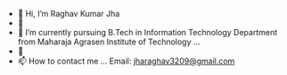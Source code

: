 - 👋 Hi, I’m Raghav Kumar Jha
- 👀 
- 🌱 I’m currently pursuing B.Tech in Information Technology Department from Maharaja Agrasen Institute of Technology ...
- 💞️ 
- 📫 How to contact me ... Email: jharaghav3209@gmail.com

<!---
jharaghav32/jharaghav32 is a ✨ special ✨ repository because its `README.md` (this file) appears on your GitHub profile.
You can click the Preview link to take a look at your changes.
--->
